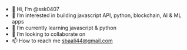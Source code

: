 - 👋 Hi, I’m @ssk0407
- 👀 I’m interested in building javascript API, python, blockchain, AI & ML apps
- 🌱 I’m currently learning javascript & python
- 💞️ I’m looking to collaborate on 
- 📫 How to reach me sbaali44@gmail.com

<!---
ssk0407/ssk0407 is a ✨ special ✨ repository because its `README.md` (this file) appears on your GitHub profile.
You can click the Preview link to take a look at your changes.
--->
